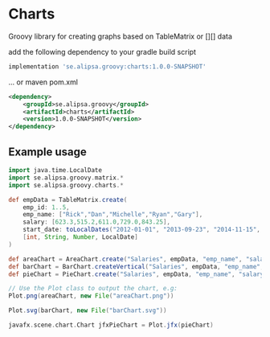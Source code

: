 # Charts
Groovy library for creating graphs based on TableMatrix or [][] data

add the following dependency to your gradle build script
```groovy
implementation 'se.alipsa.groovy:charts:1.0.0-SNAPSHOT'
```

... or maven pom.xml
```xml
<dependency>
    <groupId>se.alipsa.groovy</groupId>
    <artifactId>charts</artifactId>
    <version>1.0.0-SNAPSHOT</version>
</dependency>
```

## Example usage

```groovy
import java.time.LocalDate
import se.alipsa.groovy.matrix.*
import se.alipsa.groovy.charts.*

def empData = TableMatrix.create(
    emp_id: 1..5,
    emp_name: ["Rick","Dan","Michelle","Ryan","Gary"],
    salary: [623.3,515.2,611.0,729.0,843.25],
    start_date: toLocalDates("2012-01-01", "2013-09-23", "2014-11-15", "2014-05-11", "2015-03-27"),
    [int, String, Number, LocalDate]
)

def areaChart = AreaChart.create("Salaries", empData, "emp_name", "salary")
def barChart = BarChart.createVertical("Salaries", empData, "emp_name", ChartType.NONE, "salary")
def pieChart = PieChart.create("Salaries", empData, "emp_name", "salary")

// Use the Plot class to output the chart, e.g:
Plot.png(areaChart, new File("areaChart.png"))

Plot.svg(barChart, new File("barChart.svg"))

javafx.scene.chart.Chart jfxPieChart = Plot.jfx(pieChart)
```